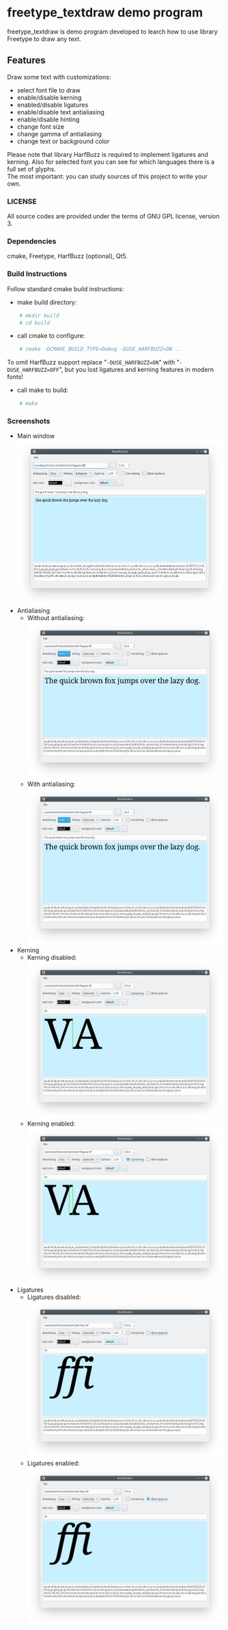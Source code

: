 # freetype_textdraw demo program
freetype_textdraw is demo program developed to learch how to use library Freetype to draw any text. 

## Features
Draw some text with customizations:
* select font file to draw
* enable/disable kerning
* enabled/disable ligatures
* enable/disable text antialiasing
* enable/disable hinting
* change font size
* change gamma of antialiasing
* change text or background color

Please note that library HarfBuzz is required to implement ligatures and kerning.
Also for selected font you can see for which languages there is a full set of glyphs.
<br/>
The most important: you can study sources of this project to write your own.

### LICENSE
All source codes are provided under the terms of GNU GPL license, version 3.

### Dependencies
cmake, Freetype, HarfBuzz (optional), Qt5.

### Build Instructions
Follow standard cmake build instructions:
* make build directory:
```bash
    # mkdir build
    # cd build
```
* call cmake to configure:
```bash
    # cmake -DCMAKE_BUILD_TYPE=Debug -DUSE_HARFBUZZ=ON ..
```
To omit HarfBuzz support replace "`-DUSE_HARFBUZZ=ON`" with "`-DUSE_HARFBUZZ=OFF`", but you lost ligatures and kerning features in modern fonts!
* call make to build:
```bash
    # make
```

### Screenshots
* Main window
![Main window](docs/mainwindow.png)
* Antialiasing
  - Without antialiasing:
![antialiasing-none](docs/antialias-none.png)
  - With antialiasing:
![antialiasing-gray](docs/antialias-gray.png)
* Kerning
  - Kerning disabled:
![kerning-off](docs/kerning-off.png)
  - Kerning enabled:
![kerning-on](docs/kerning-on.png)
* Ligatures
  - Ligatures disabled:
![ligatures-off](docs/ligatures-off.png)
  - Ligatures enabled:
![ligatures-on](docs/ligatures-on.png)

